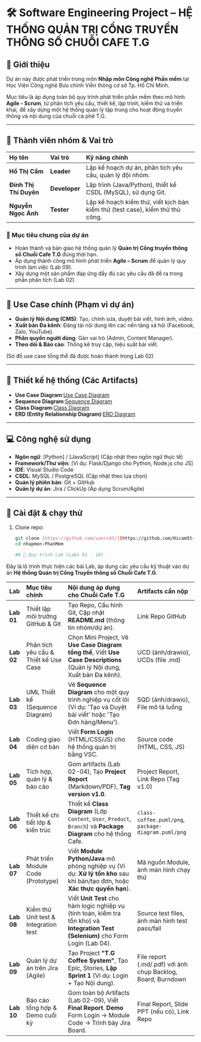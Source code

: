 # 🛠️ Software Engineering Project – HỆ THỐNG QUẢN TRỊ CỔNG TRUYỀN THÔNG SỐ CHUỖI CAFE T.G

## 📌 Giới thiệu
Dự án này được phát triển trong môn **Nhập môn Công nghệ Phần mềm** tại Học Viện Công nghệ Bưu chính Viễn thông cơ sở Tp. Hồ Chí Minh.

Mục tiêu là áp dụng toàn bộ quy trình phát triển phần mềm theo mô hình **Agile - Scrum**, từ phân tích yêu cầu, thiết kế, lập trình, kiểm thử và triển khai, để xây dựng một hệ thống quản lý tập trung cho hoạt động truyền thông và nội dung của chuỗi cà phê T.G.

---

## 👥 Thành viên nhóm & Vai trò
| Họ tên | Vai trò | Kỹ năng chính |
| :--- | :--- | :--- |
| **Hồ Thị Cẩm** | **Leader** | Lập kế hoạch dự án, phân tích yêu cầu, quản lý đội nhóm. |
| **Đinh Thị Thi Duyên** | **Developer** | Lập trình (Java/Python), thiết kế CSDL (MySQL), sử dụng Git. |
| **Nguyễn Ngọc Ánh** | **Tester** | Lập kế hoạch kiểm thử, viết kịch bản kiểm thử (test case), kiểm thử thủ công. |

### 🎯 Mục tiêu chung của dự án
* Hoàn thành và bàn giao hệ thống quản lý **Quản trị Cổng truyền thông số Chuỗi Cafe T.G** đúng thời hạn.
* Áp dụng thành công mô hình phát triển **Agile – Scrum** để quản lý quy trình làm việc (Lab 09).
* Xây dựng một sản phẩm đáp ứng đầy đủ các yêu cầu đã đề ra trong phần phân tích (Lab 02).

---

## 🎯 Use Case chính (Phạm vi dự án)
- **Quản lý Nội dung (CMS)**: Tạo, chỉnh sửa, duyệt bài viết, hình ảnh, video.
- **Xuất bản Đa kênh**: Đăng tải nội dung lên các nền tảng xã hội (Facebook, Zalo, YouTube).
- **Phân quyền người dùng**: Gán vai trò (Admin, Content Manager).
- **Theo dõi & Báo cáo**: Thống kê truy cập, hiệu suất bài viết.

(Sơ đồ use case tổng thể đã được hoàn thành trong Lab 02)

---

## 📐 Thiết kế hệ thống (Các Artifacts)
- **Use Case Diagram**:[Use Case Diagram](Lab02/Use%20Case%20Diagram.png)
- **Sequence Diagram**:[Sequence Diagram](Lab03/Sequence%20Diagram.png)
- **Class Diagram**:[Class Diagram](Lab06/class-cafe.png)
- **ERD (Entity Relationship Diagram)**:[ERD Diagram](Lab06/package-diagram.png)


---

## 💻 Công nghệ sử dụng
- **Ngôn ngữ**: [Python] / [JavaScript] (Cập nhật theo ngôn ngữ thực tế)
- **Framework/Thư viện**: [Ví dụ: Flask/Django cho Python, Node.js cho JS]
- **IDE**: Visual Studio Code
- **CSDL**: MySQL / PostgreSQL (Cập nhật theo lựa chọn)
- **Quản lý phiên bản**: Git + GitHub
- **Quản lý dự án**: Jira / ClickUp (Áp dụng Scrum/Agile)

---

## 🚀 Cài đặt & chạy thử
1. Clone repo:
   ```bash
   git clone [https://github.com/vancv43/](https://github.com/Hicam93-cmyk/)nhapmon-PhanMem.git
   cd nhapmon-PhanMem

   ## 📅 Quy trình Lab (Labs 01 - 10)

Đây là lộ trình thực hiện các bài Lab, áp dụng các yêu cầu kỹ thuật vào dự án **Hệ thống Quản trị Cổng Truyền thông số Chuỗi Cafe T.G**.

| Lab | Mục tiêu chính | Nội dung áp dụng cho **Chuỗi Cafe T.G** | Artifacts cần nộp |
| :--- | :--- | :--- | :--- |
| **Lab 01** | Thiết lập môi trường GitHub & Git | Tạo Repo, Cấu hình Git, Cập nhật **README.md** (thông tin nhóm/dự án). | Link Repo GitHub |
| **Lab 02** | Phân tích yêu cầu & Thiết kế Use Case | Chọn Mini Project, Vẽ **Use Case Diagram tổng thể**, Viết **Use Case Descriptions** (Quản lý Nội dung, Xuất bản Đa kênh). | UCD (ảnh/drawio), UCDs (file .md) |
| **Lab 03** | UML Thiết kế (Sequence Diagram) | Vẽ **Sequence Diagram** cho một quy trình nghiệp vụ cốt lõi (Ví dụ: 'Tạo và Duyệt bài viết' hoặc 'Tạo Đơn hàng/Menu'). | SQD (ảnh/drawio), File mô tả luồng |
| **Lab 04** | Coding giao diện cơ bản | Viết **Form Login** (HTML/CSS/JS) cho hệ thống quản trị bằng VSC. | Source code (HTML, CSS, JS) |
| **Lab 05** | Tích hợp, quản lý & báo cáo | Gom artifacts (Lab 02-04), Tạo **Project Report** (Markdown/PDF), **Tag version v1.0**. | Project Report, Link Repo (Tag v1.0) |
| **Lab 06** | Thiết kế chi tiết lớp & kiến trúc | Thiết kế **Class Diagram** (Lớp `Content`, `User`, `Product`, `Branch`) và **Package Diagram** cho hệ thống Cafe. | `class-coffee.puml/png`, `package-diagram.puml/png` |
| **Lab 07** | Phát triển Module Code (Prototype) | Viết **Module Python/Java** mô phỏng nghiệp vụ (Ví dụ: **Xử lý tồn kho** sau khi bán/tạo đơn, hoặc **Xác thực quyền hạn**). | Mã nguồn Module, ảnh màn hình chạy thử |
| **Lab 08** | Kiểm thử Unit test & Integration test | Viết **Unit Test** cho hàm logic nghiệp vụ (tính toán, kiểm tra tồn kho) và **Integration Test (Selenium)** cho Form Login (Lab 04). | Source test files, ảnh màn hình test pass/fail |
| **Lab 09** | Quản lý dự án trên Jira (Agile) | Tạo Project **"T.G Coffee System"**, Tạo Epic, Stories, **Lập Sprint 1** (Ví dụ: Login + Tạo Nội dung). | File report (.md/.pdf) với ảnh chụp Backlog, Board, Burndown |
| **Lab 10** | Báo cáo tổng hợp & Demo cuối kỳ | Gom toàn bộ Artifacts (Lab 02-09), Viết **Final Report**. **Demo** Form Login → Module Code → Trình bày Jira Board. | Final Report, Slide PPT (nếu có), Link Repo |
